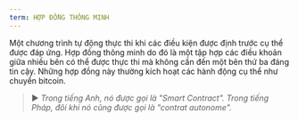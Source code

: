 ```yaml
---
term: HỢP ĐỒNG THÔNG MINH
---
```


Một chương trình tự động thực thi khi các điều kiện được định trước cụ thể được đáp ứng. Hợp đồng thông minh do đó là một tập hợp các điều khoản giữa nhiều bên có thể được thực thi mà không cần đến một bên thứ ba đáng tin cậy. Những hợp đồng này thường kích hoạt các hành động cụ thể như chuyển bitcoin.

> ► *Trong tiếng Anh, nó được gọi là "Smart Contract". Trong tiếng Pháp, đôi khi nó cũng được gọi là "contrat autonome".*